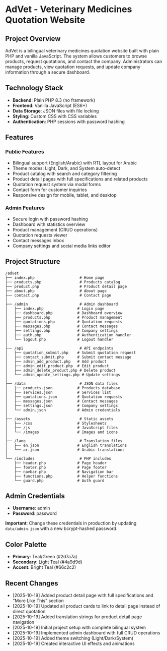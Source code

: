 # AdVet - Veterinary Medicines Quotation Website

## Project Overview
AdVet is a bilingual veterinary medicines quotation website built with plain PHP and vanilla JavaScript. The system allows customers to browse products, request quotations, and contact the company. Administrators can manage products, view quotation requests, and update company information through a secure dashboard.

## Technology Stack
- **Backend**: Plain PHP 8.3 (no framework)
- **Frontend**: Vanilla JavaScript (ES6+)
- **Data Storage**: JSON files with file locking
- **Styling**: Custom CSS with CSS variables
- **Authentication**: PHP sessions with password hashing

## Features
### Public Features
- Bilingual support (English/Arabic) with RTL layout for Arabic
- Theme modes: Light, Dark, and System auto-detect
- Product catalog with search and category filtering
- Product detail pages with full specifications and related products
- Quotation request system via modal forms
- Contact form for customer inquiries
- Responsive design for mobile, tablet, and desktop

### Admin Features
- Secure login with password hashing
- Dashboard with statistics overview
- Product management (CRUD operations)
- Quotation requests viewer
- Contact messages inbox
- Company settings and social media links editor

## Project Structure
```
/advet
├── index.php                    # Home page
├── products.php                 # Products catalog
├── product.php                  # Product detail page
├── about.php                    # About page
├── contact.php                  # Contact page
│
├── /admin                       # Admin dashboard
│   ├── index.php               # Login page
│   ├── dashboard.php           # Dashboard overview
│   ├── products.php            # Product management
│   ├── quotations.php          # Quotation requests
│   ├── messages.php            # Contact messages
│   ├── settings.php            # Company settings
│   ├── auth.php                # Authentication handler
│   └── logout.php              # Logout handler
│
├── /api                         # API endpoints
│   ├── quotation_submit.php    # Submit quotation request
│   ├── contact_submit.php      # Submit contact message
│   ├── admin_add_product.php   # Add product
│   ├── admin_edit_product.php  # Edit product
│   ├── admin_delete_product.php # Delete product
│   └── admin_update_settings.php # Update settings
│
├── /data                        # JSON data files
│   ├── products.json           # Products database
│   ├── services.json           # Services list
│   ├── quotations.json         # Quotation requests
│   ├── messages.json           # Contact messages
│   ├── settings.json           # Company settings
│   └── admin.json              # Admin credentials
│
├── /assets                      # Static assets
│   ├── /css                    # Stylesheets
│   ├── /js                     # JavaScript files
│   └── /images                 # Images and icons
│
├── /lang                        # Translation files
│   ├── en.json                 # English translations
│   └── ar.json                 # Arabic translations
│
└── /includes                    # PHP includes
    ├── header.php              # Page header
    ├── footer.php              # Page footer
    ├── navbar.php              # Navigation bar
    ├── functions.php           # Helper functions
    └── guard.php               # Auth guard
```

## Admin Credentials
- **Username**: admin
- **Password**: password

**Important**: Change these credentials in production by updating `data/admin.json` with a new bcrypt-hashed password.

## Color Palette
- **Primary**: Teal/Green (#2d7a7a)
- **Secondary**: Light Teal (#4a9d9d)
- **Accent**: Bright Teal (#66c2c2)

## Recent Changes
- [2025-10-19] Added product detail page with full specifications and "More Like This" section
- [2025-10-19] Updated all product cards to link to detail page instead of direct quotation
- [2025-10-19] Added translation strings for product detail page navigation
- [2025-10-19] Initial project setup with complete bilingual system
- [2025-10-19] Implemented admin dashboard with full CRUD operations
- [2025-10-19] Added theme switching (Light/Dark/System)
- [2025-10-19] Created interactive UI effects and animations
